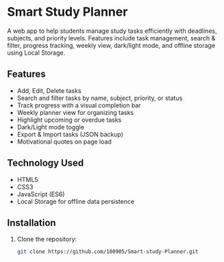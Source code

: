 # Smart Study Planner

A web app to help students manage study tasks efficiently with deadlines, subjects, and priority levels. Features include task management, search & filter, progress tracking, weekly view, dark/light mode, and offline storage using Local Storage.

## Features
- Add, Edit, Delete tasks
- Search and filter tasks by name, subject, priority, or status
- Track progress with a visual completion bar
- Weekly planner view for organizing tasks
- Highlight upcoming or overdue tasks
- Dark/Light mode toggle
- Export & Import tasks (JSON backup)
- Motivational quotes on page load

## Technology Used
- HTML5
- CSS3
- JavaScript (ES6)
- Local Storage for offline data persistence

## Installation
1. Clone the repository:
   ```bash
   git clone https://github.com/100905/Smart-study-Planner.git
